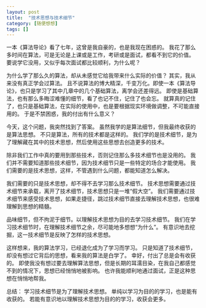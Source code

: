 ```yaml
---
layout: post
title:  "技术思想与技术细节"
category: [随便想想]
tags: []
---
```


一本《算法导论》看了七年，这曾是我自豪的，也是我现在困惑的。
我花了那么多时间在算法，可是无论是上课或是工作，考研或是面试，都看不到它的价值。
要说学它没用，又似乎每次面试都比较顺利，为什么呢？

为什么学了那么久的算法，却从未感觉它给我带来什么实际的价值？
其实，我从来没有真正学会过算法。
且不说算法的博大精深，千变万化。即使一本《算法导论》，也只是学习了其中几章中的几个基础算法，离学会还差得远。
即使是基础算法，也有那么多晦涩难懂的细节，看了也记不住，记住了也会忘。
就算真的记住了，也只是基础算法，在实际的使用中，也是要根据现实环境做调整，不可能直接用的。
于是不禁困惑，我的付出有什么意义？

今天，这个问题，我突然找到了答案。
虽然我学的是算法细节，但我最终收获的是算法思想。
不只是算法，所有的技术都是这样的。
我们学的是技术细节，是为了理解藏在其中的技术思想，然后使用这些思想去创造更多的技术。

除非我们工作中真的要用到那些技术，否则记住那么多技术细节也是没用的。
我们并不需要知道那些技术细节，因为技术细节只是一些特定的场合才能使用。
我们需要的是技术思想，这样，不管遇到什么问题，都能知道怎么解决。

我们需要的只是技术思想，却不得不去学习那么技术细节。
技术思想需要通过技术细节来承载，离开了技术细节，技术思想只是一堆“假大空”。
我们需要通过技术细节来感受技术思想，如果走捷径，跳过技术细节直接去理解技术思想，也很难理解到思想的精髓。

品味细节，但不拘泥于细节。以理解技术思想为目的去学习技术细节。
我们在学习技术细节时，在理解技术细节之余，尽可能地多想想“为什么”。
有意识地去挖掘，这一技术细节是反映了怎样的技术思想。

这样想来，我的算法学习，已经退化成为了学习而学习。
只是知道了技术细节，却没有想过它背后的思想，看来我的算法是白学了。
幸好，付出了总是会有收获的。
即使我没有想过要去理解算法思想，但是长期的耳濡目染，在我自己都感觉不到的情况下，思想已经悄悄地被影响。
也许我能顺利地通过面试，正是这种思想在悄悄地帮我。

总结：
学习技术细节是为了理解技术思想。
单纯以学习为目的的学习，也是能有收获的。
若能有意识地以理解技术思想为目的的学习，收获会更多。